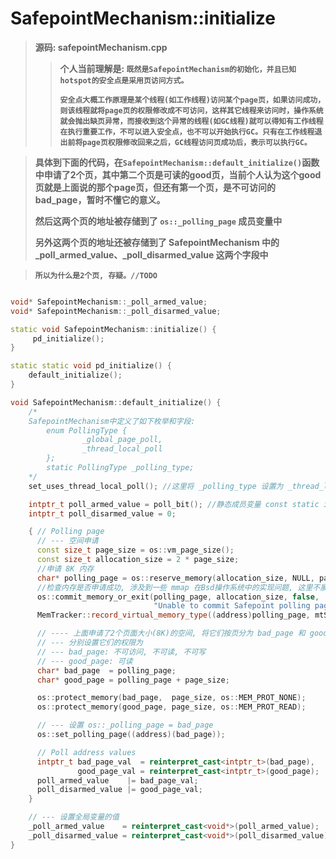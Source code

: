 # SafepointMechanism::initialize

> **源码: safepointMechanism.cpp**
>
> > **个人当前理解是: `既然是SafepointMechanism的初始化，并且已知hotspot的安全点是采用页访问方式。`**
> >
> > **`安全点大概工作原理是某个线程(如工作线程)访问某个page页，如果访问成功，则该线程就将page页的权限修改成不可访问，这样其它线程来访问时，操作系统就会抛出缺页异常，而接收到这个异常的线程(如GC线程)就可以得知有工作线程在执行重要工作，不可以进入安全点，也不可以开始执行GC。只有在工作线程退出前将page页权限修改回来之后，GC线程访问页成功后，表示可以执行GC。`**

> **具体到下面的代码，在`SafepointMechanism::default_initialize()`函数中申请了2个页，其中第二个页是可读的good页，当前个人认为这个good页就是上面说的那个page页，但还有第一个页，是不可访问的 bad_page，暂时不懂它的意义。**
>
> **然后这两个页的地址被存储到了  `os::_polling_page` 成员变量中**
>
> **另外这两个页的地址还被存储到了 SafepointMechanism 中的\_poll_armed_value、\_poll_disarmed_value 这两个字段中**

> **`所以为什么是2个页, 存疑。//TODO`**

```c++

void* SafepointMechanism::_poll_armed_value;
void* SafepointMechanism::_poll_disarmed_value;

static void SafepointMechanism::initialize() {
 	 pd_initialize();
}

static static void pd_initialize() { 
  	default_initialize(); 
}

void SafepointMechanism::default_initialize() {
    /*
    SafepointMechanism中定义了如下枚举和字段: 
    	enum PollingType {
    			_global_page_poll,
    			_thread_local_poll
  		};
  		static PollingType _polling_type;
    */
    set_uses_thread_local_poll(); //这里将 _polling_type 设置为 _thread_local_poll, 具体作用 //TODO

    intptr_t poll_armed_value = poll_bit(); //静态成员变量 const static intptr_t _poll_bit = 8;
    intptr_t poll_disarmed_value = 0;

    { // Polling page
      // --- 空间申请
      const size_t page_size = os::vm_page_size();
      const size_t allocation_size = 2 * page_size;
      //申请 8K 内存
      char* polling_page = os::reserve_memory(allocation_size, NULL, page_size);
      //检查内存是否申请成功, 涉及到一些 mmap 在Bsd操作系统中的实现问题, 这里不展开了
      os::commit_memory_or_exit(polling_page, allocation_size, false,
                                "Unable to commit Safepoint polling page");
      MemTracker::record_virtual_memory_type((address)polling_page, mtSafepoint);

      // ---- 上面申请了2个页面大小(8K)的空间, 将它们按页分为 bad_page 和 good_page
      // --- 分别设置它们的权限为 
      // --- bad_page: 不可访问, 不可读, 不可写
      // --- good_page: 可读
      char* bad_page  = polling_page;
      char* good_page = polling_page + page_size;

      os::protect_memory(bad_page,  page_size, os::MEM_PROT_NONE);
      os::protect_memory(good_page, page_size, os::MEM_PROT_READ);

      // --- 设置 os::_polling_page = bad_page
      os::set_polling_page((address)(bad_page));

      // Poll address values
      intptr_t bad_page_val  = reinterpret_cast<intptr_t>(bad_page),
               good_page_val = reinterpret_cast<intptr_t>(good_page);
      poll_armed_value    |= bad_page_val;
      poll_disarmed_value |= good_page_val;
    }

    // --- 设置全局变量的值
    _poll_armed_value    = reinterpret_cast<void*>(poll_armed_value);
    _poll_disarmed_value = reinterpret_cast<void*>(poll_disarmed_value);
}
```

